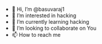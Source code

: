 - 👋 Hi, I’m @basuvaraj1
- 👀 I’m interested in hacking 
- 🌱 I’m currently learning hacking 
- 💞️ I’m looking to collaborate on You
- 📫 How to reach me 

<!---
basuvaraj1/basuvaraj1 is a ✨ special ✨ repository because its `README.md` (this file) appears on your GitHub profile.
You can click the Preview link to take a look at your changes.
--->
